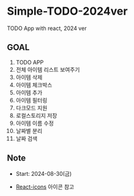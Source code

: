 # Simple-TODO-2024ver

TODO App with react, 2024 ver

## GOAL

1. TODO APP
2. 전체 아이템 리스트 보여주기
3. 아이템 삭제
4. 아이템 체크박스
5. 아이템 추가
6. 아이템 필터링
7. 다크모드 지원
8. 로컬스토리지 저장
9. 아이템 이름 수정
10. 날짜별 분리
11. 날짜 검색

## Note

- Start: 2024-08-30(금)

- [React-icons](https://react-icons.github.io/react-icons/) 아이콘 참고
